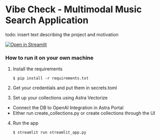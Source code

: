 # Vibe Check - Multimodal Music Search Application

todo: insert text describing the project and motivation

[![Open in Streamlit](https://static.streamlit.io/badges/streamlit_badge_black_white.svg)](https://vibe-check.streamlit.app/)

### How to run it on your own machine

1. Install the requirements

   ```
   $ pip install -r requirements.txt
   ```

2. Get your credentials and put them in secrets.toml

3. Set up your collections using Astra Vectorize
- Connect the DB to OpenAI Integration in Astra Portal
- Either run create_collections.py or create collections through the UI

4. Run the app

   ```
   $ streamlit run streamlit_app.py
   ```

